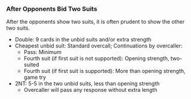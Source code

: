 ### After Opponents Bid Two Suits
After the opponents show two suits, it is often prudent to show the other two suits.

* Double: 9 cards in the unbid suits and/or extra strength
* Cheapest unbid suit: Standard overcall; Continuations by overcaller:
   * Pass: Minimum
   * Fourth suit (if first suit is not supported): Opening strength, two-suited
   * Fourth suit (if first suit is supported): More than opening strength, game try
* 2NT: 5-5 in the two unbid suits, less than opening strength
   * Overcaller will pass any response without extra length

